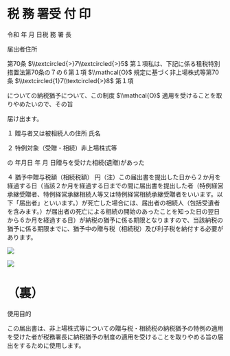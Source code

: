# 税 務 署受 付 印

令和 年 月 日税 務 署 長

届出者住所

第70条 $\\textcircled{>}7\\textcircled{>}5$ 第１項私は、下記に係る租税特別措置法第70条の７の６第１項 $\\mathcal{O}$ 規定に基づく非上場株式等第70条 $\\textcircled{1}7\\textcircled{>}8$ 第１項

についての納税猶予について、この制度 $\\mathcal{O}$ 適用を受けることを取りやめたいので、その旨

届け出ます。

１ 贈与者又は被相続人の住所 氏名

２ 特例対象（受贈・相続）非上場株式等

の 年月日 年 月 日贈与を受けた相続(遺贈)があった

４ 猶予中贈与税額（相続税額） 円（注）この届出書を提出した日から２か月を経過する日（当該２か月を経過する日までの間に届出書を提出した者（特例経営承継受贈者、特例経営承継相続人等又は特例経営相続承継受贈者をいいます。以下「届出者」といいます。）が死亡した場合には、届出者の相続人（包括受遺者を含みます。）が届出者の死亡による相続の開始のあったことを知った日の翌日から６か月を経過する日）が納税の猶予に係る期限となりますので、当該納税の猶予に係る期限までに、猶予中の贈与税（相続税）及び利子税を納付する必要があります。

![](https://www.nta.go.jp/tmp/7f115126-e852-435a-8535-62b5f735a88d/images/2ab6b2ae09c4b3c4507a9d67d6cbf86d9b4e64639b5e45804a93eb476e72a681.jpg)

![](https://www.nta.go.jp/tmp/7f115126-e852-435a-8535-62b5f735a88d/images/a1dd07a4ce74e8da78544331f41d0d6a00e4e088e1e7e95f668ea66074ff4cb2.jpg)

# （裏）

使用目的

この届出書は、非上場株式等についての贈与税・相続税の納税猶予の特例の適用を受けた者が税務署長に納税猶予の制度の適用を受けることを取りやめる旨の届出をするために使用します。